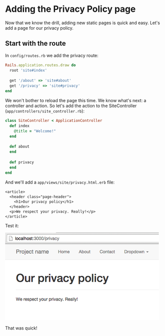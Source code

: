 # Adding the Privacy Policy page

Now that we know the drill, adding new static pages is quick and easy. Let's add a page for our privacy policy.

## Start with the route

In `config/routes.rb` we add the privacy route:

```ruby
Rails.application.routes.draw do
  root 'site#index'

  get '/about' => 'site#about'
  get '/privacy' => 'site#privacy'
end
```

We won't bother to reload the page this time. We know what's next: a controller and action. So let's add the action to the SiteController (`app/controllers/site_controller.rb`):

```ruby
class SiteController < ApplicationController
  def index
    @title = "Welcome!"
  end

  def about
  end

  def privacy
  end
end
```

And we'll add a `app/views/site/privacy.html.erb` file:

```erb
<article>
  <header class="page-header">
    <h1>Our privacy policy</h1>
  </header>
  <p>We respect your privacy. Really!</p>
</article>
```

Test it:

![Privacy policy](/images/privacy-page.png)

That was quick!

